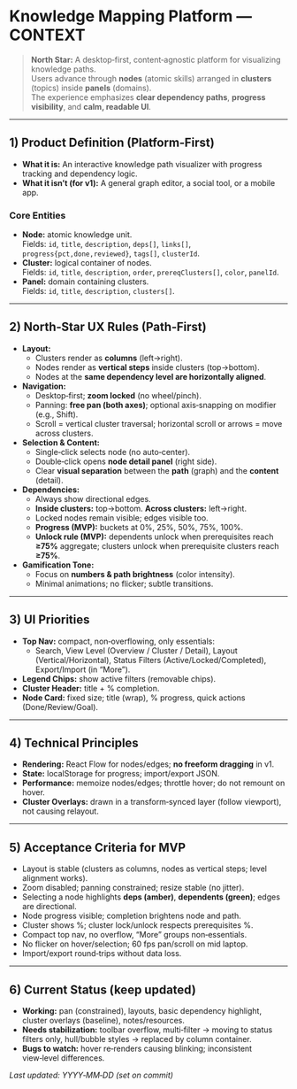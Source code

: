 # Knowledge Mapping Platform — CONTEXT

> **North Star:** A desktop‑first, content‑agnostic platform for visualizing knowledge paths.  
> Users advance through **nodes** (atomic skills) arranged in **clusters** (topics) inside **panels** (domains).  
> The experience emphasizes **clear dependency paths**, **progress visibility**, and **calm, readable UI**.

---

## 1) Product Definition (Platform‑First)

- **What it is:** An interactive knowledge path visualizer with progress tracking and dependency logic.
- **What it isn’t (for v1):** A general graph editor, a social tool, or a mobile app.

### Core Entities

- **Node:** atomic knowledge unit.  
  Fields: `id`, `title`, `description`, `deps[]`, `links[]`, `progress{pct,done,reviewed}`, `tags[]`, `clusterId`.
- **Cluster:** logical container of nodes.  
  Fields: `id`, `title`, `description`, `order`, `prereqClusters[]`, `color`, `panelId`.
- **Panel:** domain containing clusters.  
  Fields: `id`, `title`, `description`, `clusters[]`.

---

## 2) North‑Star UX Rules (Path‑First)

- **Layout:**
  - Clusters render as **columns** (left→right).
  - Nodes render as **vertical steps** inside clusters (top→bottom).
  - Nodes at the **same dependency level are horizontally aligned**.
- **Navigation:**
  - Desktop‑first; **zoom locked** (no wheel/pinch).
  - Panning: **free pan (both axes)**; optional axis‑snapping on modifier (e.g., Shift).
  - Scroll = vertical cluster traversal; horizontal scroll or arrows = move across clusters.
- **Selection & Content:**
  - Single‑click selects node (no auto‑center).
  - Double‑click opens **node detail panel** (right side).
  - Clear **visual separation** between the **path** (graph) and the **content** (detail).
- **Dependencies:**
  - Always show directional edges.
  - **Inside clusters:** top→bottom. **Across clusters:** left→right.
  - Locked nodes remain visible; edges visible too.
  - **Progress (MVP):** buckets at 0%, 25%, 50%, 75%, 100%.
  - **Unlock rule (MVP):** dependents unlock when prerequisites reach **≥75%** aggregate; clusters unlock when prerequisite clusters reach **≥75%**.
- **Gamification Tone:**
  - Focus on **numbers & path brightness** (color intensity).
  - Minimal animations; no flicker; subtle transitions.

---

## 3) UI Priorities

- **Top Nav:** compact, non‑overflowing, only essentials:
  - Search, View Level (Overview / Cluster / Detail), Layout (Vertical/Horizontal), Status Filters (Active/Locked/Completed), Export/Import (in “More”).
- **Legend Chips:** show active filters (removable chips).
- **Cluster Header:** title + % completion.
- **Node Card:** fixed size; title (wrap), % progress, quick actions (Done/Review/Goal).

---

## 4) Technical Principles

- **Rendering:** React Flow for nodes/edges; **no freeform dragging** in v1.
- **State:** localStorage for progress; import/export JSON.
- **Performance:** memoize nodes/edges; throttle hover; do not remount on hover.
- **Cluster Overlays:** drawn in a transform‑synced layer (follow viewport), not causing relayout.

---

## 5) Acceptance Criteria for MVP

- Layout is stable (clusters as columns, nodes as vertical steps; level alignment works).
- Zoom disabled; panning constrained; resize stable (no jitter).
- Selecting a node highlights **deps (amber)**, **dependents (green)**; edges are directional.
- Node progress visible; completion brightens node and path.
- Cluster shows %; cluster lock/unlock respects prerequisites %.
- Compact top nav, no overflow, “More” groups non‑essentials.
- No flicker on hover/selection; 60 fps pan/scroll on mid laptop.
- Import/export round‑trips without data loss.

---

## 6) Current Status (keep updated)

- **Working:** pan (constrained), layouts, basic dependency highlight, cluster overlays (baseline), notes/resources.
- **Needs stabilization:** toolbar overflow, multi‑filter → moving to status filters only, hull/bubble styles → replaced by column container.
- **Bugs to watch:** hover re‑renders causing blinking; inconsistent view‑level differences.

_Last updated: YYYY‑MM‑DD (set on commit)_
